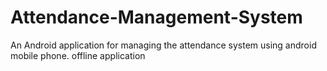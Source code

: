 # Attendance-Management-System
An Android application for managing the attendance system using android mobile phone. offline application
